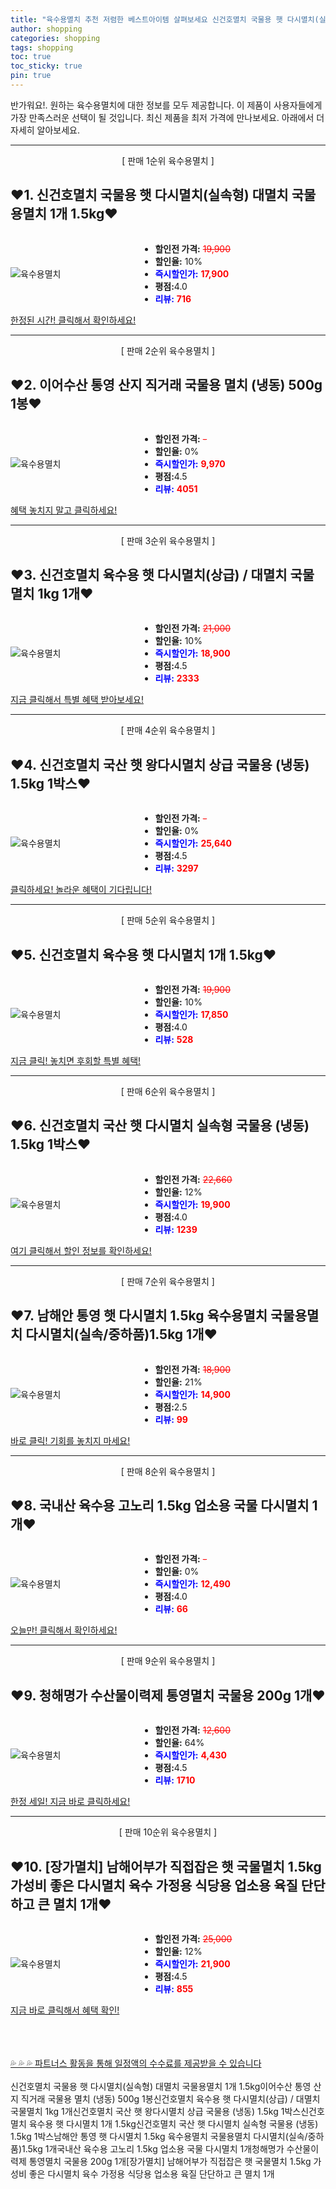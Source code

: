 ```yaml
---
title: "육수용멸치 추천 저렴한 베스트아이템 살펴보세요 신건호멸치 국물용 햇 다시멸치(실속형) 대멸치"
author: shopping
categories: shopping
tags: shopping
toc: true
toc_sticky: true
pin: true
---
```

반가워요!. 원하는 육수용멸치에 대한 정보를 모두 제공합니다. 이 제품이 사용자들에게 가장 만족스러운 선택이 될 것입니다. 최신 제품을 최저 가격에 만나보세요. 아래에서 더 자세히 알아보세요.

---
<p class="toplist" style="margin: 0 auto; display: block; width: fit-content;">[ 판매 1순위 육수용멸치 ]</p>

<h2><strong>❤️1. 신건호멸치 국물용 햇 다시멸치(실속형) 대멸치 국물용멸치 1개 1.5kg❤️</strong></h2>

<div style="display: flex; align-items: center;">
    <div style="flex: 0.4;">
        <img src="https://thumbnail9.coupangcdn.com/thumbnails/remote/230x230ex/image/vendor_inventory/362c/5cb13b99d71e9a4be04b95552b4c247500d47c03d960d6fdf870dad4d84d.jpg" alt="육수용멸치" style="max-width: 100%;">
    </div>
    <div style="flex: 0.6; margin-left: 10px;">
        <ul>
            <li><strong>할인전 가격:</strong> <del style="color: red;">19,900</del></li>
            <li><strong>할인율:</strong> 10%</li>
            <li><span style='color:blue'><strong>즉시할인가:</strong></span> <span style='color:red'><strong>17,900</strong></span></li>
            <li><strong>평점:</strong>4.0</li>
            <li><span style='color:blue'><strong>리뷰:</strong></span> <span style='color:red'><strong>716</strong></span></li>
        </ul>
    </div>
</div>
<div class="center">
    <a href="https://selin100587001.github.io?lptag=AF9450613&subid=githubio&pageKey=7553382606&traceid=V0-153&itemId=19883643306&vendorItemId=86361735095" class="myButton">
        한정된 시간! 클릭해서 확인하세요!
    </a>
</div>


---
<p class="toplist" style="margin: 0 auto; display: block; width: fit-content;">[ 판매 2순위 육수용멸치 ]</p>

<h2><strong>❤️2. 이어수산 통영 산지 직거래 국물용 멸치 (냉동) 500g 1봉❤️</strong></h2>

<div style="display: flex; align-items: center;">
    <div style="flex: 0.4;">
        <img src="https://thumbnail8.coupangcdn.com/thumbnails/remote/230x230ex/image/retail/images/2020/06/09/14/7/71789089-962d-4577-b1ee-8a216db2c623.jpg" alt="육수용멸치" style="max-width: 100%;">
    </div>
    <div style="flex: 0.6; margin-left: 10px;">
        <ul>
            <li><strong>할인전 가격:</strong> <del style="color: red;">-</del></li>
            <li><strong>할인율:</strong> 0%</li>
            <li><span style='color:blue'><strong>즉시할인가:</strong></span> <span style='color:red'><strong>9,970</strong></span></li>
            <li><strong>평점:</strong>4.5</li>
            <li><span style='color:blue'><strong>리뷰:</strong></span> <span style='color:red'><strong>4051</strong></span></li>
        </ul>
    </div>
</div>
<div class="center">
    <a href="https://selin100587001.github.io?lptag=AF9450613&subid=githubio&pageKey=6298084574&traceid=V0-153&itemId=2867658469&vendorItemId=70856886352" class="myButton">
        혜택 놓치지 말고 클릭하세요!
    </a>
</div>


---
<p class="toplist" style="margin: 0 auto; display: block; width: fit-content;">[ 판매 3순위 육수용멸치 ]</p>

<h2><strong>❤️3. 신건호멸치 육수용 햇 다시멸치(상급) / 대멸치 국물멸치 1kg 1개❤️</strong></h2>

<div style="display: flex; align-items: center;">
    <div style="flex: 0.4;">
        <img src="https://thumbnail6.coupangcdn.com/thumbnails/remote/230x230ex/image/vendor_inventory/48d2/76a7becd524bd57a8f6a9bab8c9a1ddbe3b61da27d76f1d4eca52f73c679.jpg" alt="육수용멸치" style="max-width: 100%;">
    </div>
    <div style="flex: 0.6; margin-left: 10px;">
        <ul>
            <li><strong>할인전 가격:</strong> <del style="color: red;">21,000</del></li>
            <li><strong>할인율:</strong> 10%</li>
            <li><span style='color:blue'><strong>즉시할인가:</strong></span> <span style='color:red'><strong>18,900</strong></span></li>
            <li><strong>평점:</strong>4.5</li>
            <li><span style='color:blue'><strong>리뷰:</strong></span> <span style='color:red'><strong>2333</strong></span></li>
        </ul>
    </div>
</div>
<div class="center">
    <a href="https://selin100587001.github.io?lptag=AF9450613&subid=githubio&pageKey=184902130&traceid=V0-153&itemId=529065587&vendorItemId=4376943492" class="myButton">
        지금 클릭해서 특별 혜택 받아보세요!
    </a>
</div>


---
<p class="toplist" style="margin: 0 auto; display: block; width: fit-content;">[ 판매 4순위 육수용멸치 ]</p>

<h2><strong>❤️4. 신건호멸치 국산 햇 왕다시멸치 상급 국물용 (냉동) 1.5kg 1박스❤️</strong></h2>

<div style="display: flex; align-items: center;">
    <div style="flex: 0.4;">
        <img src="https://thumbnail8.coupangcdn.com/thumbnails/remote/230x230ex/image/retail/images/2020/09/25/18/8/e7678a92-683c-426d-ab03-a6110aaee53c.jpg" alt="육수용멸치" style="max-width: 100%;">
    </div>
    <div style="flex: 0.6; margin-left: 10px;">
        <ul>
            <li><strong>할인전 가격:</strong> <del style="color: red;">-</del></li>
            <li><strong>할인율:</strong> 0%</li>
            <li><span style='color:blue'><strong>즉시할인가:</strong></span> <span style='color:red'><strong>25,640</strong></span></li>
            <li><strong>평점:</strong>4.5</li>
            <li><span style='color:blue'><strong>리뷰:</strong></span> <span style='color:red'><strong>3297</strong></span></li>
        </ul>
    </div>
</div>
<div class="center">
    <a href="https://selin100587001.github.io?lptag=AF9450613&subid=githubio&pageKey=2171852038&traceid=V0-153&itemId=3694519407&vendorItemId=71679826640" class="myButton">
        클릭하세요! 놀라운 혜택이 기다립니다!
    </a>
</div>


---
<p class="toplist" style="margin: 0 auto; display: block; width: fit-content;">[ 판매 5순위 육수용멸치 ]</p>

<h2><strong>❤️5. 신건호멸치 육수용 햇 다시멸치 1개 1.5kg❤️</strong></h2>

<div style="display: flex; align-items: center;">
    <div style="flex: 0.4;">
        <img src="https://thumbnail6.coupangcdn.com/thumbnails/remote/230x230ex/image/vendor_inventory/781e/486880e3092a0a145f581eea959887a9cdd3688250e2f1634288ae5e2f77.jpg" alt="육수용멸치" style="max-width: 100%;">
    </div>
    <div style="flex: 0.6; margin-left: 10px;">
        <ul>
            <li><strong>할인전 가격:</strong> <del style="color: red;">19,900</del></li>
            <li><strong>할인율:</strong> 10%</li>
            <li><span style='color:blue'><strong>즉시할인가:</strong></span> <span style='color:red'><strong>17,850</strong></span></li>
            <li><strong>평점:</strong>4.0</li>
            <li><span style='color:blue'><strong>리뷰:</strong></span> <span style='color:red'><strong>528</strong></span></li>
        </ul>
    </div>
</div>
<div class="center">
    <a href="https://selin100587001.github.io?lptag=AF9450613&subid=githubio&pageKey=5711237393&traceid=V0-153&itemId=9522587281&vendorItemId=3578595106" class="myButton">
        지금 클릭! 놓치면 후회할 특별 혜택!
    </a>
</div>


---
<p class="toplist" style="margin: 0 auto; display: block; width: fit-content;">[ 판매 6순위 육수용멸치 ]</p>

<h2><strong>❤️6. 신건호멸치 국산 햇 다시멸치 실속형 국물용 (냉동) 1.5kg 1박스❤️</strong></h2>

<div style="display: flex; align-items: center;">
    <div style="flex: 0.4;">
        <img src="https://thumbnail6.coupangcdn.com/thumbnails/remote/230x230ex/image/retail/images/98855262823843-a2efbc8c-78fa-4778-ba7d-e26d9e1a3267.jpg" alt="육수용멸치" style="max-width: 100%;">
    </div>
    <div style="flex: 0.6; margin-left: 10px;">
        <ul>
            <li><strong>할인전 가격:</strong> <del style="color: red;">22,660</del></li>
            <li><strong>할인율:</strong> 12%</li>
            <li><span style='color:blue'><strong>즉시할인가:</strong></span> <span style='color:red'><strong>19,900</strong></span></li>
            <li><strong>평점:</strong>4.0</li>
            <li><span style='color:blue'><strong>리뷰:</strong></span> <span style='color:red'><strong>1239</strong></span></li>
        </ul>
    </div>
</div>
<div class="center">
    <a href="https://selin100587001.github.io?lptag=AF9450613&subid=githubio&pageKey=2171851990&traceid=V0-153&itemId=3694519355&vendorItemId=71679826580" class="myButton">
        여기 클릭해서 할인 정보를 확인하세요!
    </a>
</div>


---
<p class="toplist" style="margin: 0 auto; display: block; width: fit-content;">[ 판매 7순위 육수용멸치 ]</p>

<h2><strong>❤️7. 남해안 통영 햇 다시멸치 1.5kg 육수용멸치 국물용멸치 다시멸치(실속/중하품)1.5kg 1개❤️</strong></h2>

<div style="display: flex; align-items: center;">
    <div style="flex: 0.4;">
        <img src="https://thumbnail6.coupangcdn.com/thumbnails/remote/230x230ex/image/vendor_inventory/4a8d/fb5168df24299472af9179c176213895809f8cecf597689bb82fab4438a9.jpg" alt="육수용멸치" style="max-width: 100%;">
    </div>
    <div style="flex: 0.6; margin-left: 10px;">
        <ul>
            <li><strong>할인전 가격:</strong> <del style="color: red;">18,900</del></li>
            <li><strong>할인율:</strong> 21%</li>
            <li><span style='color:blue'><strong>즉시할인가:</strong></span> <span style='color:red'><strong>14,900</strong></span></li>
            <li><strong>평점:</strong>2.5</li>
            <li><span style='color:blue'><strong>리뷰:</strong></span> <span style='color:red'><strong>99</strong></span></li>
        </ul>
    </div>
</div>
<div class="center">
    <a href="https://selin100587001.github.io?lptag=AF9450613&subid=githubio&pageKey=7892306758&traceid=V0-153&itemId=21610900242&vendorItemId=88662158253" class="myButton">
        바로 클릭! 기회를 놓치지 마세요!
    </a>
</div>


---
<p class="toplist" style="margin: 0 auto; display: block; width: fit-content;">[ 판매 8순위 육수용멸치 ]</p>

<h2><strong>❤️8. 국내산 육수용 고노리 1.5kg 업소용 국물 다시멸치 1개❤️</strong></h2>

<div style="display: flex; align-items: center;">
    <div style="flex: 0.4;">
        <img src="https://thumbnail8.coupangcdn.com/thumbnails/remote/230x230ex/image/vendor_inventory/6719/ef0e30738fae7335d1a5a4a85476119c9c050a564aeb0d4446d7897daca8.jpg" alt="육수용멸치" style="max-width: 100%;">
    </div>
    <div style="flex: 0.6; margin-left: 10px;">
        <ul>
            <li><strong>할인전 가격:</strong> <del style="color: red;">-</del></li>
            <li><strong>할인율:</strong> 0%</li>
            <li><span style='color:blue'><strong>즉시할인가:</strong></span> <span style='color:red'><strong>12,490</strong></span></li>
            <li><strong>평점:</strong>4.0</li>
            <li><span style='color:blue'><strong>리뷰:</strong></span> <span style='color:red'><strong>66</strong></span></li>
        </ul>
    </div>
</div>
<div class="center">
    <a href="https://selin100587001.github.io?lptag=AF9450613&subid=githubio&pageKey=6107935811&traceid=V0-153&itemId=11492462103&vendorItemId=85500509667" class="myButton">
        오늘만! 클릭해서 확인하세요!
    </a>
</div>


---
<p class="toplist" style="margin: 0 auto; display: block; width: fit-content;">[ 판매 9순위 육수용멸치 ]</p>

<h2><strong>❤️9. 청해명가 수산물이력제 통영멸치 국물용 200g 1개❤️</strong></h2>

<div style="display: flex; align-items: center;">
    <div style="flex: 0.4;">
        <img src="https://thumbnail6.coupangcdn.com/thumbnails/remote/230x230ex/image/retail/images/2022/03/10/12/3/4a819d99-2501-4621-8f8d-cbf2636af0e2.jpg" alt="육수용멸치" style="max-width: 100%;">
    </div>
    <div style="flex: 0.6; margin-left: 10px;">
        <ul>
            <li><strong>할인전 가격:</strong> <del style="color: red;">12,600</del></li>
            <li><strong>할인율:</strong> 64%</li>
            <li><span style='color:blue'><strong>즉시할인가:</strong></span> <span style='color:red'><strong>4,430</strong></span></li>
            <li><strong>평점:</strong>4.5</li>
            <li><span style='color:blue'><strong>리뷰:</strong></span> <span style='color:red'><strong>1710</strong></span></li>
        </ul>
    </div>
</div>
<div class="center">
    <a href="https://selin100587001.github.io?lptag=AF9450613&subid=githubio&pageKey=6410062251&traceid=V0-153&itemId=13743252668&vendorItemId=80994074695" class="myButton">
        한정 세일! 지금 바로 클릭하세요!
    </a>
</div>


---
<p class="toplist" style="margin: 0 auto; display: block; width: fit-content;">[ 판매 10순위 육수용멸치 ]</p>

<h2><strong>❤️10. [장가멸치] 남해어부가 직접잡은 햇 국물멸치 1.5kg 가성비 좋은 다시멸치 육수 가정용 식당용 업소용 육질 단단하고 큰 멸치 1개❤️</strong></h2>

<div style="display: flex; align-items: center;">
    <div style="flex: 0.4;">
        <img src="https://thumbnail10.coupangcdn.com/thumbnails/remote/230x230ex/image/vendor_inventory/83cc/7ec2a407622b951f670a75f1589b1cd0a550a3f047d90d8ebfb7e0bd398d.png" alt="육수용멸치" style="max-width: 100%;">
    </div>
    <div style="flex: 0.6; margin-left: 10px;">
        <ul>
            <li><strong>할인전 가격:</strong> <del style="color: red;">25,000</del></li>
            <li><strong>할인율:</strong> 12%</li>
            <li><span style='color:blue'><strong>즉시할인가:</strong></span> <span style='color:red'><strong>21,900</strong></span></li>
            <li><strong>평점:</strong>4.5</li>
            <li><span style='color:blue'><strong>리뷰:</strong></span> <span style='color:red'><strong>855</strong></span></li>
        </ul>
    </div>
</div>
<div class="center">
    <a href="https://selin100587001.github.io?lptag=AF9450613&subid=githubio&pageKey=6494024267&traceid=V0-153&itemId=14269411378&vendorItemId=70719790872" class="myButton">
        지금 바로 클릭해서 혜택 확인!
    </a>
</div>

<br><br><br>[💦 💦 💦 파트너스 활동을 통해 일정액의 수수료를 제공받을 수 있습니다](https://link.coupang.com/a/bcpT2c)<br><br>신건호멸치 국물용 햇 다시멸치(실속형) 대멸치 국물용멸치 1개 1.5kg이어수산 통영 산지 직거래 국물용 멸치 (냉동) 500g 1봉신건호멸치 육수용 햇 다시멸치(상급) / 대멸치 국물멸치 1kg 1개신건호멸치 국산 햇 왕다시멸치 상급 국물용 (냉동) 1.5kg 1박스신건호멸치 육수용 햇 다시멸치 1개 1.5kg신건호멸치 국산 햇 다시멸치 실속형 국물용 (냉동) 1.5kg 1박스남해안 통영 햇 다시멸치 1.5kg 육수용멸치 국물용멸치 다시멸치(실속/중하품)1.5kg 1개국내산 육수용 고노리 1.5kg 업소용 국물 다시멸치 1개청해명가 수산물이력제 통영멸치 국물용 200g 1개[장가멸치] 남해어부가 직접잡은 햇 국물멸치 1.5kg 가성비 좋은 다시멸치 육수 가정용 식당용 업소용 육질 단단하고 큰 멸치 1개